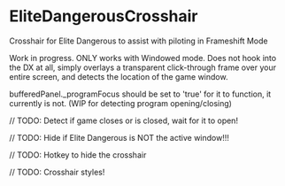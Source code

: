 EliteDangerousCrosshair
=======================

Crosshair for Elite Dangerous to assist with piloting in Frameshift Mode


Work in progress. ONLY works with Windowed mode. Does not hook into the DX at all, simply overlays a transparent click-through frame over your entire screen, and detects the location of the game window.

bufferedPanel._programFocus should be set to 'true' for it to function, it currently is not. (WIP for detecting program opening/closing)

// TODO: Detect if game closes or is closed, wait for it to open!

// TODO: Hide if Elite Dangerous is NOT the active window!!!

// TODO: Hotkey to hide the crosshair

// TODO: Crosshair styles!
